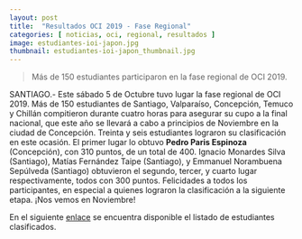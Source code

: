 ```yaml
---
layout: post
title:  "Resultados OCI 2019 - Fase Regional"
categories: [ noticias, oci, regional, resultados ]
image: estudiantes-ioi-japon.jpg
thumbnail: estudiantes-ioi-japon_thumbnail.jpg
---
```


> Más de 150 estudiantes participaron en la fase regional de OCI 2019.

SANTIAGO.- Este sábado 5 de Octubre tuvo lugar la fase regional de OCI 2019. Más de 150 estudiantes de Santiago, Valparaíso, Concepción, Temuco y Chillán compitieron durante cuatro horas para asegurar su cupo a la final nacional, que este año se llevará a cabo a principios de Noviembre en la ciudad de Concepción. Treinta y seis estudiantes lograron su clasificación en este ocasión. El primer lugar lo obtuvo **Pedro Paris Espinoza** (Concepción), con 310 puntos, de un total de 400. Ignacio Monardes Silva (Santiago), Matías Fernández Taipe (Santiago), y Emmanuel Norambuena Sepúlveda (Santiago) obtuvieron el segundo, tercer, y cuarto lugar respectivamente, todos con 300 puntos. Felicidades a todos los participantes, en especial a quienes lograron la clasificación a la siguiente etapa. ¡Nos vemos en Noviembre!

En el siguiente [enlace](https://olimpiada-informatica.cl/resultados/2019/regional.pdf) se encuentra disponible el listado de estudiantes clasificados. 
